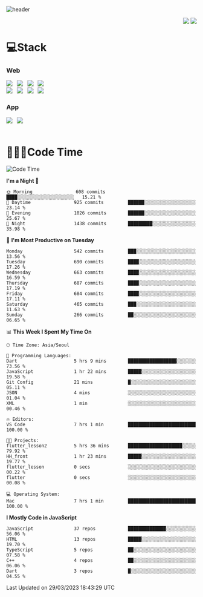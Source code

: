 ![header](https://capsule-render.vercel.app/api?type=waving&color=gradient&height=200&text=Cheri&fontAlign=70&fontAlignY=40&animation=twinkling)


<div align="end">
 <a href="https://cheri.tistory.com/"><img src="https://img.shields.io/badge/Blog-AD29B6?style=flat-square&logo=Tidal&logoColor=white"/></a> 
 <a href="mailto:hey.rnjs1135@gmail.com"><img src="https://img.shields.io/badge/Mail-EA4335?style=flat-square&logo=Gmail&logoColor=white"/></a>
</div>

<h1>💻Stack</h1>
<div>
 <h3>Web</h3>
 <!-- badge : https://shields.io/ -->
 <!-- icon : https://simpleicons.org/?q=Get -->
 <img src="https://img.shields.io/badge/HTML5-e74c3c?style=flat-square&logo=HTML5&logoColor=white"></img> &nbsp 
 <img src="https://img.shields.io/badge/CSS3-0A84FF?style=flat-square&logo=CSS3&logoColor=white"></img> &nbsp 
 <img src="https://img.shields.io/badge/tailwind%2Dcss-06B6D4?style=flat-square&logo=tailwindcss&logoColor=white"/></a> &nbsp 
 <img src="https://img.shields.io/badge/styled%2Dcomponents-DB7093?style=flat-square&logo=styled%2Dcomponents&logoColor=white"/></a>
 <br/>
 <img src="https://img.shields.io/badge/JavaScript-FFCD11?style=flat-square&logo=JavaScript&logoColor=white"></img> &nbsp 
 <img src="https://img.shields.io/badge/React-00BCF6?style=flat-square&logo=React&logoColor=white"></img> &nbsp 
 <img src="https://img.shields.io/badge/Redux-764ABC?style=flat-square&logo=Redux&logoColor=white"/> &nbsp 
 <img src="https://img.shields.io/badge/Zustand-582D3E?style=flat-square&logo=Zustand&logoColor=white"/></a> &nbsp 
 <br/>
 <h3>App</h3>
 <img src="https://img.shields.io/badge/Flutter-02569B?style=flat-square&logo=Flutter&logoColor=white"/></a> &nbsp 
 <img src="https://img.shields.io/badge/Getx-600EB2?style=flat-square"/></a> &nbsp 
</div> 

<br/>

<h1>👩🏼‍💻Code Time</h1>

<!--START_SECTION:waka-->
![Code Time](http://img.shields.io/badge/Code%20Time-2%2C116%20hrs%2051%20mins-blue)

**I'm a Night 🦉** 

```text
🌞 Morning                608 commits         ████░░░░░░░░░░░░░░░░░░░░░   15.21 % 
🌆 Daytime                925 commits         ██████░░░░░░░░░░░░░░░░░░░   23.14 % 
🌃 Evening                1026 commits        ██████░░░░░░░░░░░░░░░░░░░   25.67 % 
🌙 Night                  1438 commits        █████████░░░░░░░░░░░░░░░░   35.98 % 
```
📅 **I'm Most Productive on Tuesday** 

```text
Monday                   542 commits         ███░░░░░░░░░░░░░░░░░░░░░░   13.56 % 
Tuesday                  690 commits         ████░░░░░░░░░░░░░░░░░░░░░   17.26 % 
Wednesday                663 commits         ████░░░░░░░░░░░░░░░░░░░░░   16.59 % 
Thursday                 687 commits         ████░░░░░░░░░░░░░░░░░░░░░   17.19 % 
Friday                   684 commits         ████░░░░░░░░░░░░░░░░░░░░░   17.11 % 
Saturday                 465 commits         ███░░░░░░░░░░░░░░░░░░░░░░   11.63 % 
Sunday                   266 commits         ██░░░░░░░░░░░░░░░░░░░░░░░   06.65 % 
```


📊 **This Week I Spent My Time On** 

```text
🕑︎ Time Zone: Asia/Seoul

💬 Programming Languages: 
Dart                     5 hrs 9 mins        ██████████████████░░░░░░░   73.56 % 
JavaScript               1 hr 22 mins        █████░░░░░░░░░░░░░░░░░░░░   19.58 % 
Git Config               21 mins             █░░░░░░░░░░░░░░░░░░░░░░░░   05.11 % 
JSON                     4 mins              ░░░░░░░░░░░░░░░░░░░░░░░░░   01.04 % 
XML                      1 min               ░░░░░░░░░░░░░░░░░░░░░░░░░   00.46 % 

🔥 Editors: 
VS Code                  7 hrs 1 min         █████████████████████████   100.00 % 

🐱‍💻 Projects: 
flutter_lesson2          5 hrs 36 mins       ████████████████████░░░░░   79.92 % 
HH_front                 1 hr 23 mins        █████░░░░░░░░░░░░░░░░░░░░   19.77 % 
flutter_lesson           0 secs              ░░░░░░░░░░░░░░░░░░░░░░░░░   00.22 % 
flutter                  0 secs              ░░░░░░░░░░░░░░░░░░░░░░░░░   00.08 % 

💻 Operating System: 
Mac                      7 hrs 1 min         █████████████████████████   100.00 % 
```

**I Mostly Code in JavaScript** 

```text
JavaScript               37 repos            ██████████████░░░░░░░░░░░   56.06 % 
HTML                     13 repos            █████░░░░░░░░░░░░░░░░░░░░   19.70 % 
TypeScript               5 repos             ██░░░░░░░░░░░░░░░░░░░░░░░   07.58 % 
C++                      4 repos             ██░░░░░░░░░░░░░░░░░░░░░░░   06.06 % 
Dart                     3 repos             █░░░░░░░░░░░░░░░░░░░░░░░░   04.55 % 
```




 Last Updated on 29/03/2023 18:43:29 UTC
<!--END_SECTION:waka-->
